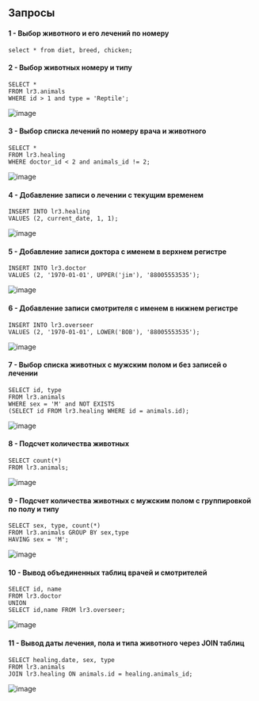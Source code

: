 ## Запросы

#### 1 - Выбор животного и его лечений по номеру
```
select * from diet, breed, chicken;
``` 



#### 2 - Выбор животных номеру и типу
```
SELECT * 
FROM lr3.animals 
WHERE id > 1 and type = 'Reptile';
``` 

![image](https://user-images.githubusercontent.com/58090572/121611109-32082d80-ca60-11eb-8f3a-4241b20eb6d4.png)

#### 3 - Выбор списка лечений по номеру врача и животного
```
SELECT * 
FROM lr3.healing 
WHERE doctor_id < 2 and animals_id != 2;
``` 

![image](https://user-images.githubusercontent.com/58090572/121611048-0edd7e00-ca60-11eb-8980-1d55bbe891e8.png)


#### 4 - Добавление записи о лечении с текущим временем
```
INSERT INTO lr3.healing
VALUES (2, current_date, 1, 1);
``` 

![image](https://user-images.githubusercontent.com/58090572/121611140-44826700-ca60-11eb-8f3b-3c2db1e14a88.png)

#### 5 - Добавление записи доктора с именем в верхнем регистре
```
INSERT INTO lr3.doctor 
VALUES (2, '1970-01-01', UPPER('jim'), '88005553535');
``` 

![image](https://user-images.githubusercontent.com/58090572/121611160-5106bf80-ca60-11eb-9e7c-f22b4f7d2bb3.png)

#### 6 - Добавление записи смотрителя с именем в нижнем регистре
```
INSERT INTO lr3.overseer 
VALUES (2, '1970-01-01', LOWER('BOB'), '88005553535');
``` 

![image](https://user-images.githubusercontent.com/58090572/121611197-62e86280-ca60-11eb-89c7-b23b75d27caa.png)

#### 7 - Выбор списка животных с мужским полом и без записей о лечении
```
SELECT id, type 
FROM lr3.animals 
WHERE sex = 'M' and NOT EXISTS 
(SELECT id FROM lr3.healing WHERE id = animals.id);
``` 

![image](https://user-images.githubusercontent.com/58090572/121611215-71cf1500-ca60-11eb-85a8-93bb7e8607f2.png)

#### 8 - Подсчет количества животных
```
SELECT count(*) 
FROM lr3.animals;
``` 

![image](https://user-images.githubusercontent.com/58090572/121611315-a17e1d00-ca60-11eb-9408-450c500c2bfe.png)

#### 9 - Подсчет количества животных с мужским полом с группировкой по полу и типу
```
SELECT sex, type, count(*) 
FROM lr3.animals GROUP BY sex,type 
HAVING sex = 'M';
``` 

![image](https://user-images.githubusercontent.com/58090572/121611230-7abfe680-ca60-11eb-895c-dac275ecf69f.png)

#### 10 - Вывод объединенных таблиц врачей и смотрителей
```
SELECT id, name 
FROM lr3.doctor 
UNION 
SELECT id,name FROM lr3.overseer;
``` 

![image](https://user-images.githubusercontent.com/58090572/121611356-bc509180-ca60-11eb-9d77-32082db55232.png)

#### 11 - Вывод даты лечения, пола и типа животного через JOIN таблиц
```
SELECT healing.date, sex, type 
FROM lr3.animals 
JOIN lr3.healing ON animals.id = healing.animals_id;
``` 
![image](https://user-images.githubusercontent.com/58090572/121610998-f2414600-ca5f-11eb-9c39-cbc63b19360d.png)
